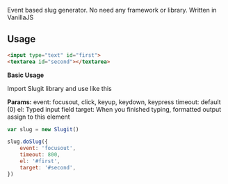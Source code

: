 Event based slug generator. No need any framework or library. Written in VanillaJS

## Usage

```html
<input type="text" id="first">
<textarea id="second"></textarea>
```

**Basic Usage**

Import Slugit library and use like this

**Params:**
  event: focusout, click, keyup, keydown, keypress
  timeout: default (0)
  el: Typed input field
  target: When you finished typing, formatted output assign to this element

```js
var slug = new Slugit()

slug.doSlug({
    event: 'focusout',
    timeout: 800,
    el: '#first',
    target: '#second',
})
```
